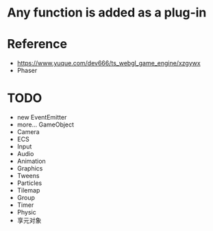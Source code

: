 # Any function is added as a plug-in

# Reference
- https://www.yuque.com/dev666/ts_webgl_game_engine/xzgywx
- Phaser

# TODO
- new EventEmitter
- more... GameObject 
- Camera
- ECS
- Input
- Audio 
- Animation
- Graphics
- Tweens
- Particles
- Tilemap
- Group
- Timer
- Physic
- 享元对象
